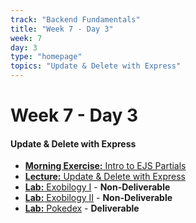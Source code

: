 ```yaml
---
track: "Backend Fundamentals"
title: "Week 7 - Day 3"
week: 7
day: 3
type: "homepage"
topics: "Update & Delete with Express"
---
```


# Week 7 - Day 3

#### Update & Delete with Express

- [**Morning Exercise:** Intro to EJS Partials](/backend-fundamentals/week-7/day-3/lecture-materials/intro-to-ejs-partials/)
- [**Lecture:** Update & Delete with Express](/backend-fundamentals/week-7/day-3/lecture-materials/update-and-delete/)
- [**Lab:** Exobilogy I](/backend-fundamentals/week-7/day-3/labs/exobiology-1) - **Non-Deliverable**
- [**Lab:** Exobilogy II](/backend-fundamentals/week-7/day-3/labs/exobiology-2) - **Non-Deliverable**
- [**Lab:** Pokedex](/backend-fundamentals/week-7/day-3/labs/pokedex) - **Deliverable**
